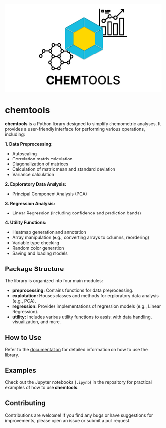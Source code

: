 <div align="center">
  <img src="doc\img\icon.jpg" alt="Icon">
</div>

# chemtools

**chemtools** is a Python library designed to simplify chemometric analyses. It provides a user-friendly interface for performing various operations, including:

**1. Data Preprocessing:**
- Autoscaling
- Correlation matrix calculation
- Diagonalization of matrices
- Calculation of matrix mean and standard deviation
- Variance calculation

**2. Exploratory Data Analysis:**
- Principal Component Analysis (PCA)

**3. Regression Analysis:**
- Linear Regression (including confidence and prediction bands)

**4. Utility Functions:**
- Heatmap generation and annotation
- Array manipulation (e.g., converting arrays to columns, reordering)
- Variable type checking
- Random color generation
- Saving and loading models

## Package Structure

The library is organized into four main modules:

- **preprocessing:** Contains functions for data preprocessing.
- **explotation:** Houses classes and methods for exploratory data analysis (e.g., PCA).
- **regression:** Provides implementations of regression models (e.g., Linear Regression).
- **utility:** Includes various utility functions to assist with data handling, visualization, and more.

## How to Use

Refer to the [documentation](doc/Documentation.md) for detailed information on how to use the library. 

## Examples

Check out the Jupyter notebooks (`.ipynb`) in the repository for practical examples of how to use **chemtools**. 

## Contributing

Contributions are welcome! If you find any bugs or have suggestions for improvements, please open an issue or submit a pull request. 
